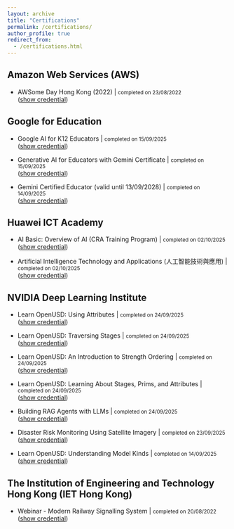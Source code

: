 ```yaml
---
layout: archive
title: "Certifications"
permalink: /certifications/
author_profile: true
redirect_from:
  - /certifications.html
---
```


## Amazon Web Services (AWS)

* AWSome Day Hong Kong (2022) | <small>completed on 23/08/2022</small>
<br>([show credential](https://github.com/Vincent-Chan/AWSome-Day-Hong-Kong--2022-08-23--certificate/blob/main/0823_AWSome%20Day_Certificate-of-Attendance_00510.pdf))


## Google for Education

* Google AI for K12 Educators | <small>completed on 15/09/2025</small>
<br>([show credential](https://edu.exceedlms.com/student/award/cJZ16AGZc6g4tZCieysQDNR7))

* Generative AI for Educators with Gemini Certificate | <small>completed on 15/09/2025</small>
<br>([show credential](https://edu.exceedlms.com/student/award/tNYRLXadW6jysbZrhgi2iqgN))

* Gemini Certified Educator (valid until 13/09/2028) | <small>completed on 14/09/2025</small>
<br>([show credential](https://edu.google.accredible.com/99dc256e-3672-4a87-931b-4ed3590f9f69))


## Huawei ICT Academy

* AI Basic: Overview of AI (CRA Training Program) | <small>completed on 02/10/2025</small>
<br>([show credential](https://github.com/Vincent-Chan/AI-Basic-Overview-of-AI--CRA-Training-Program-/blob/main/AI%20Basic%20Overview%20of%20AI%20(CRA%20Training%20Program).png))

* Artificial Intelligence Technology and Applications (人工智能技術與應用) | <small>completed on 02/10/2025</small>
<br>([show credential](https://github.com/Vincent-Chan/Artificial-Intelligence-Technology-and-Applications/blob/main/%E4%BA%BA%E5%B7%A5%E6%99%BA%E8%83%BD%E6%8A%80%E8%A1%93%E8%88%87%E6%87%89%E7%94%A8.png))


## NVIDIA Deep Learning Institute

* Learn OpenUSD: Using Attributes | <small>completed on 24/09/2025</small>
<br>([show credential](https://learn.nvidia.com/certificates?id=nSr5G0hTR0C9zywQ2vekrw))

* Learn OpenUSD: Traversing Stages | <small>completed on 24/09/2025</small>
<br>([show credential](https://learn.nvidia.com/certificates?id=OVNFn9TUTPmchDnh3eaLkQ))

* Learn OpenUSD: An Introduction to Strength Ordering | <small>completed on 24/09/2025</small>
<br>([show credential](https://learn.nvidia.com/certificates?id=RaHywpGPQy21zxkkBEdBmw))

* Learn OpenUSD: Learning About Stages, Prims, and Attributes | <small>completed on 24/09/2025</small>
<br>([show credential](https://learn.nvidia.com/certificates?id=W8AjJCHRTZCC6ulEOoN5VQ))

* Building RAG Agents with LLMs | <small>completed on 24/09/2025</small>
<br>([show credential](https://learn.nvidia.com/certificates?id=gpNuYTDpRY-Fr7jCPdzEmQ))

* Disaster Risk Monitoring Using Satellite Imagery | <small>completed on 23/09/2025</small>
<br>([show credential](https://learn.nvidia.com/certificates?id=rbS_uFEaTX6OUyroTaM09A))

* Learn OpenUSD: Understanding Model Kinds | <small>completed on 14/09/2025</small>
<br>([show credential](https://learn.nvidia.com/certificates?id=gE7_59cMR92CuDLUV8x1QA))


## The Institution of Engineering and Technology Hong Kong (IET Hong Kong)

* Webinar - Modern Railway Signalling System | <small>completed on 20/08/2022</small>
<br>([show credential](https://github.com/Vincent-Chan/IET-HK-Webinar---Modern-Railway-Signalling-System-certificate/blob/main/CPD%20Certificate%20IET_YMS_20220820.pdf))